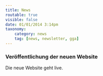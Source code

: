 ```yaml
---
title: News
routable: true
visible: false
date: 01/01/2014 3:14pm
taxonomy:
    category: news
    tag: [news, newsletter, gga]
---
```


### Veröffentlichung der neuen Website

Die neue Website geht live.